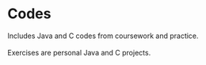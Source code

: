 # Codes #
Includes Java and C codes from coursework and practice. <br /><br />
Exercises are personal Java and C projects.
